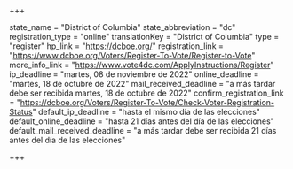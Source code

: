 +++

state_name = "District of Columbia"
state_abbreviation = "dc"
registration_type = "online"
translationKey = "District of Columbia"
type = "register"
hp_link = "https://dcboe.org/"
registration_link = "https://www.dcboe.org/Voters/Register-To-Vote/Register-to-Vote"
more_info_link = "https://www.vote4dc.com/ApplyInstructions/Register"
ip_deadline = "martes, 08 de noviembre de 2022"
online_deadline = "martes, 18 de octubre de 2022"
mail_received_deadline = "a más tardar debe ser recibida martes, 18 de octubre de 2022"
confirm_registration_link = "https://dcboe.org/Voters/Register-To-Vote/Check-Voter-Registration-Status"
default_ip_deadline = "hasta el mismo día de las elecciones"
default_online_deadline = "hasta 21 días antes del día de las elecciones"
default_mail_received_deadline = "a más tardar debe ser recibida 21 días antes del día de las elecciones"

+++